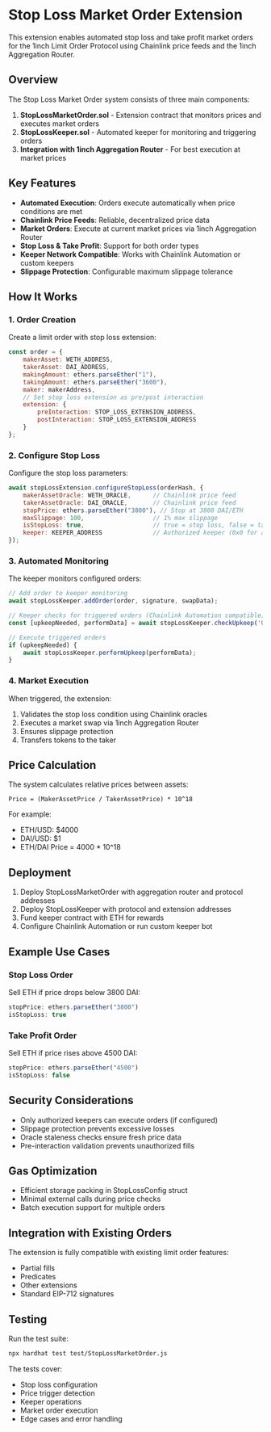 # Stop Loss Market Order Extension

This extension enables automated stop loss and take profit market orders for the 1inch Limit Order Protocol using Chainlink price feeds and the 1inch Aggregation Router.

## Overview

The Stop Loss Market Order system consists of three main components:

1. **StopLossMarketOrder.sol** - Extension contract that monitors prices and executes market orders
2. **StopLossKeeper.sol** - Automated keeper for monitoring and triggering orders
3. **Integration with 1inch Aggregation Router** - For best execution at market prices

## Key Features

- **Automated Execution**: Orders execute automatically when price conditions are met
- **Chainlink Price Feeds**: Reliable, decentralized price data
- **Market Orders**: Execute at current market prices via 1inch Aggregation Router
- **Stop Loss & Take Profit**: Support for both order types
- **Keeper Network Compatible**: Works with Chainlink Automation or custom keepers
- **Slippage Protection**: Configurable maximum slippage tolerance

## How It Works

### 1. Order Creation

Create a limit order with stop loss extension:

```javascript
const order = {
    makerAsset: WETH_ADDRESS,
    takerAsset: DAI_ADDRESS,
    makingAmount: ethers.parseEther("1"),
    takingAmount: ethers.parseEther("3600"),
    maker: makerAddress,
    // Set stop loss extension as pre/post interaction
    extension: {
        preInteraction: STOP_LOSS_EXTENSION_ADDRESS,
        postInteraction: STOP_LOSS_EXTENSION_ADDRESS
    }
};
```

### 2. Configure Stop Loss

Configure the stop loss parameters:

```javascript
await stopLossExtension.configureStopLoss(orderHash, {
    makerAssetOracle: WETH_ORACLE,      // Chainlink price feed
    takerAssetOracle: DAI_ORACLE,       // Chainlink price feed
    stopPrice: ethers.parseEther("3800"), // Stop at 3800 DAI/ETH
    maxSlippage: 100,                   // 1% max slippage
    isStopLoss: true,                   // true = stop loss, false = take profit
    keeper: KEEPER_ADDRESS              // Authorized keeper (0x0 for any)
});
```

### 3. Automated Monitoring

The keeper monitors configured orders:

```javascript
// Add order to keeper monitoring
await stopLossKeeper.addOrder(order, signature, swapData);

// Keeper checks for triggered orders (Chainlink Automation compatible)
const [upkeepNeeded, performData] = await stopLossKeeper.checkUpkeep('0x');

// Execute triggered orders
if (upkeepNeeded) {
    await stopLossKeeper.performUpkeep(performData);
}
```

### 4. Market Execution

When triggered, the extension:
1. Validates the stop loss condition using Chainlink oracles
2. Executes a market swap via 1inch Aggregation Router
3. Ensures slippage protection
4. Transfers tokens to the taker

## Price Calculation

The system calculates relative prices between assets:

```
Price = (MakerAssetPrice / TakerAssetPrice) * 10^18
```

For example:
- ETH/USD: $4000
- DAI/USD: $1
- ETH/DAI Price = 4000 * 10^18

## Deployment

1. Deploy StopLossMarketOrder with aggregation router and protocol addresses
2. Deploy StopLossKeeper with protocol and extension addresses
3. Fund keeper contract with ETH for rewards
4. Configure Chainlink Automation or run custom keeper bot

## Example Use Cases

### Stop Loss Order
Sell ETH if price drops below 3800 DAI:
```javascript
stopPrice: ethers.parseEther("3800")
isStopLoss: true
```

### Take Profit Order
Sell ETH if price rises above 4500 DAI:
```javascript
stopPrice: ethers.parseEther("4500")
isStopLoss: false
```

## Security Considerations

- Only authorized keepers can execute orders (if configured)
- Slippage protection prevents excessive losses
- Oracle staleness checks ensure fresh price data
- Pre-interaction validation prevents unauthorized fills

## Gas Optimization

- Efficient storage packing in StopLossConfig struct
- Minimal external calls during price checks
- Batch execution support for multiple orders

## Integration with Existing Orders

The extension is fully compatible with existing limit order features:
- Partial fills
- Predicates
- Other extensions
- Standard EIP-712 signatures

## Testing

Run the test suite:
```bash
npx hardhat test test/StopLossMarketOrder.js
```

The tests cover:
- Stop loss configuration
- Price trigger detection
- Keeper operations
- Market order execution
- Edge cases and error handling